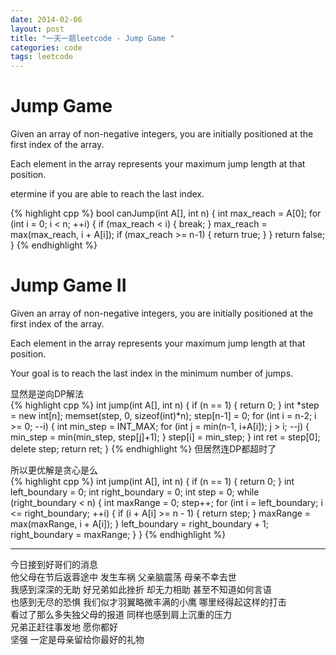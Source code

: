 ```yaml
---
date: 2014-02-06
layout: post
title: "一天一题leetcode - Jump Game "
categories: code
tags: leetcode
---
```


# Jump Game
Given an array of non-negative integers, you are initially positioned at the first index of the array.   

<!--more-->
Each element in the array represents your maximum jump length at that position.   

etermine if you are able to reach the last index.   

{% highlight cpp %}
bool canJump(int A[], int n) {
    int max_reach = A[0];
    for (int i = 0; i < n; ++i) {
        if (max_reach < i) {
            break;
        }
        max_reach = max(max_reach, i + A[i]);
       if (max_reach >= n-1) {
            return true;
        }
    }
    return false;
}
{% endhighlight %}

# Jump Game II

Given an array of non-negative integers, you are initially positioned at the first index of the array.   

Each element in the array represents your maximum jump length at that position.   

Your goal is to reach the last index in the minimum number of jumps.   

显然是逆向DP解法   
{% highlight cpp %}
int jump(int A[], int n) {
    if (n == 1) {
        return 0;
    }
    int *step = new int[n];
    memset(step, 0, sizeof(int)*n);
    step[n-1] = 0;
   for (int i = n-2; i >= 0; --i) {
        int min_step = INT_MAX;
     for (int j = min(n-1, i+A[i]); j > i; --j) {
            min_step = min(min_step, step[j]+1);
        }
        step[i] = min_step;
    }
    int ret = step[0];
    delete step;
    return ret;
}
{% endhighlight %}
但居然连DP都超时了   

所以更优解是贪心是么   
{% highlight cpp %}
int jump(int A[], int n) {
    if (n == 1) {
        return 0;
    }
    int left_boundary = 0;
    int right_boundary = 0;
    int step = 0;
    while (right_boundary < n) {
        int maxRange = 0;
        step++;
        for (int i = left_boundary; i <= right_boundary; ++i) {
           if (i + A[i] >= n - 1) {
                return step;
            }
            maxRange = max(maxRange, i + A[i]);
        }
        left_boundary = right_boundary + 1;
        right_boundary = maxRange;
    }
}
{% endhighlight %}

---
今日接到好哥们的消息   
他父母在节后返蓉途中 发生车祸 父亲脑震荡 母亲不幸去世   
我感到深深的无助 好兄弟如此挫折 却无力相助 甚至不知道如何言语   
也感到无尽的恐惧 我们似才羽翼略微丰满的小鹰 哪里经得起这样的打击   
看过了那么多失独父母的报道 同样也感到肩上沉重的压力   
兄弟正赶往事发地 愿你都好   
坚强 一定是母亲留给你最好的礼物   